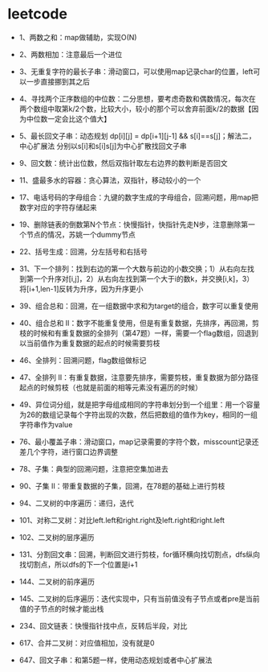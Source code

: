 # leetcode
- 1、两数之和：map做辅助，实现O(N)
- 2、两数相加：注意最后一个进位
- 3、无重复字符的最长子串：滑动窗口，可以使用map记录char的位置，left可以一步直接挪到其之后
- 4、寻找两个正序数组的中位数：二分思想，要考虑奇数和偶数情况，每次在两个数组中取第k/2个数，比较大小，较小的那个可以舍弃前面k/2的数据【因为中位数一定会比这个值大】
- 5、最长回文子串：动态规划 dp[i][j] = dp[i+1][j-1] && s[i]==s[j]；解法二，中心扩展法 分别以s[i]和s[i]s[j]为中心扩散找回文子串

- 9、回文数：统计出位数，然后双指针取左右边界的数判断是否回文
- 11、盛最多水的容器：贪心算法，双指针，移动较小的一个


- 17、电话号码的字母组合：九键的数字生成的字母组合，回溯问题，用map把数字对应的字符存储起来
- 19、删除链表的倒数第N个节点：快慢指针，快指针先走N步，注意删除第一个节点的情况，苏姚一个dummy节点

- 22、括号生成：回溯，分左括号和右括号

- 31、下一个排列：找到右边的第一个大数与前边的小数交换；1）从右向左找到第一个升序对[i,j]，2）从右向左找到第一个大于i的数k，并交换[i,k]，3）将[i+1,len-1]反转为升序，因为升序更小

- 39、组合总和：回溯，在一组数据中求和为target的组合，数字可以重复使用
- 40、组合总和 II：数字不能重复使用，但是有重复数据，先排序，再回溯，剪枝的时候和有重复数据的全排列（第47题）一样，需要一个flag数组，回退到以当前值作为重复数据的起点的时候需要剪枝

- 46、全排列：回溯问题，flag数组做标记
- 47、全排列 II：有重复数据，注意要先排序，需要剪枝，重复数据为部分路径起点的时候剪枝（也就是前面的相等元素没有遍历的时候）

- 49、异位词分组，就是把字母组成相同的字符串划分到一个组里：用一个容量为26的数组记录每个字符出现的次数，然后把数组的值作为key，相同的一组字符串作为value


- 76、最小覆盖子串：滑动窗口，map记录需要的字符个数，misscount记录还差几个字符，进行窗口边界调整
- 78、子集：典型的回溯问题，注意把空集加进去
- 90、子集 II：带重复数据的子集，回溯，在78题的基础上进行剪枝

- 94、二叉树的中序遍历：递归，迭代

- 101、对称二叉树：对比left.left和right.right及left.right和right.left
- 102、二叉树的层序遍历


- 131、分割回文串：回溯，判断回文进行剪枝，for循环横向找切割点，dfs纵向找切割点，所以dfs的下一个位置是i+1


- 144、二叉树的前序遍历
- 145、二叉树的后序遍历：迭代实现中，只有当前值没有子节点或者pre是当前值的子节点的时候才能出栈

- 234、回文链表：快慢指针找中点，反转后半段，对比


- 617、合并二叉树：对应值相加，没有就是0

- 647、回文子串：和第5题一样，使用动态规划或者中心扩展法
